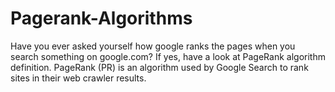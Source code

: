 # Pagerank-Algorithms
Have you ever asked yourself how google ranks the pages when you search something on google.com?
If yes, have a look at PageRank algorithm definition.
PageRank (PR) is an algorithm used by Google Search to rank sites in their web crawler results.
